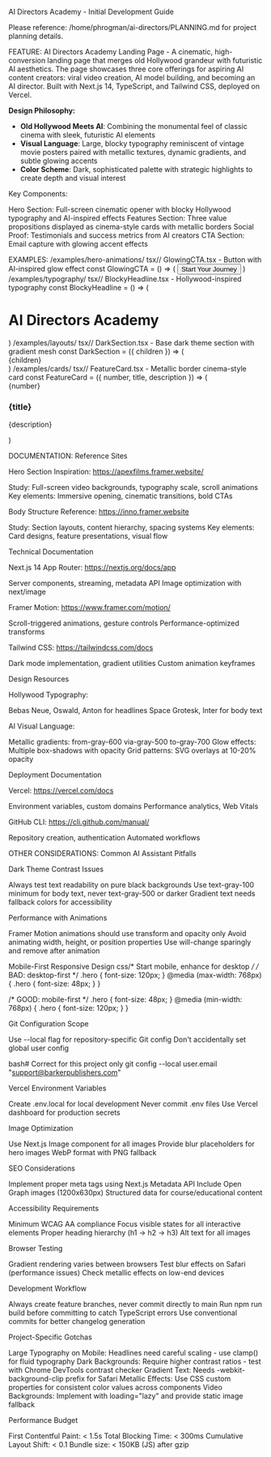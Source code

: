 AI Directors Academy - Initial Development Guide

Please reference: /home/phrogman/ai-directors/PLANNING.md for project planning details.

FEATURE:
AI Directors Academy Landing Page - A cinematic, high-conversion landing page that merges old Hollywood grandeur with futuristic AI aesthetics. The page showcases three core offerings for aspiring AI content creators: viral video creation, AI model building, and becoming an AI director. Built with Next.js 14, TypeScript, and Tailwind CSS, deployed on Vercel.

**Design Philosophy:**
- **Old Hollywood Meets AI**: Combining the monumental feel of classic cinema with sleek, futuristic AI elements
- **Visual Language**: Large, blocky typography reminiscent of vintage movie posters paired with metallic textures, dynamic gradients, and subtle glowing accents
- **Color Scheme**: Dark, sophisticated palette with strategic highlights to create depth and visual interest

Key Components:

Hero Section: Full-screen cinematic opener with blocky Hollywood typography and AI-inspired effects
Features Section: Three value propositions displayed as cinema-style cards with metallic borders
Social Proof: Testimonials and success metrics from AI creators
CTA Section: Email capture with glowing accent effects

EXAMPLES:
/examples/hero-animations/
tsx// GlowingCTA.tsx - Button with AI-inspired glow effect
const GlowingCTA = () => (
  <button className="relative px-8 py-4 bg-gradient-to-r from-purple-600 to-pink-600 
    rounded-lg font-bold text-white overflow-hidden group">
    <span className="relative z-10">Start Your Journey</span>
    <div className="absolute inset-0 bg-gradient-to-r from-purple-400 to-pink-400 
      blur-xl opacity-50 group-hover:opacity-75 transition-opacity" />
  </button>
)
/examples/typography/
tsx// BlockyHeadline.tsx - Hollywood-inspired typography
const BlockyHeadline = () => (
  <h1 className="text-8xl md:text-9xl font-black uppercase tracking-tighter
    bg-gradient-to-b from-white to-gray-400 bg-clip-text text-transparent">
    AI Directors
    <span className="block text-6xl md:text-7xl">Academy</span>
  </h1>
)
/examples/layouts/
tsx// DarkSection.tsx - Base dark theme section with gradient mesh
const DarkSection = ({ children }) => (
  <section className="relative min-h-screen bg-black overflow-hidden">
    <div className="absolute inset-0 bg-gradient-to-br from-purple-900/20 
      via-black to-pink-900/20" />
    <div className="absolute inset-0 bg-[url('/grid.svg')] opacity-10" />
    <div className="relative z-10">{children}</div>
  </section>
)
/examples/cards/
tsx// FeatureCard.tsx - Metallic border cinema-style card
const FeatureCard = ({ number, title, description }) => (
  <div className="relative p-[2px] bg-gradient-to-br from-gray-600 to-gray-800 rounded-xl">
    <div className="bg-gray-950 p-8 rounded-xl h-full">
      <span className="text-7xl font-black bg-gradient-to-r from-purple-400 
        to-pink-400 bg-clip-text text-transparent">{number}</span>
      <h3 className="text-2xl font-bold mt-4 mb-2">{title}</h3>
      <p className="text-gray-400">{description}</p>
    </div>
  </div>
)

DOCUMENTATION:
Reference Sites

Hero Section Inspiration: https://apexfilms.framer.website/

Study: Full-screen video backgrounds, typography scale, scroll animations
Key elements: Immersive opening, cinematic transitions, bold CTAs


Body Structure Reference: https://inno.framer.website

Study: Section layouts, content hierarchy, spacing systems
Key elements: Card designs, feature presentations, visual flow



Technical Documentation

Next.js 14 App Router: https://nextjs.org/docs/app

Server components, streaming, metadata API
Image optimization with next/image


Framer Motion: https://www.framer.com/motion/

Scroll-triggered animations, gesture controls
Performance-optimized transforms


Tailwind CSS: https://tailwindcss.com/docs

Dark mode implementation, gradient utilities
Custom animation keyframes



Design Resources

Hollywood Typography:

Bebas Neue, Oswald, Anton for headlines
Space Grotesk, Inter for body text


AI Visual Language:

Metallic gradients: from-gray-600 via-gray-500 to-gray-700
Glow effects: Multiple box-shadows with opacity
Grid patterns: SVG overlays at 10-20% opacity



Deployment Documentation

Vercel: https://vercel.com/docs

Environment variables, custom domains
Performance analytics, Web Vitals


GitHub CLI: https://cli.github.com/manual/

Repository creation, authentication
Automated workflows



OTHER CONSIDERATIONS:
Common AI Assistant Pitfalls

Dark Theme Contrast Issues

Always test text readability on pure black backgrounds
Use text-gray-100 minimum for body text, never text-gray-500 or darker
Gradient text needs fallback colors for accessibility


Performance with Animations

Framer Motion animations should use transform and opacity only
Avoid animating width, height, or position properties
Use will-change sparingly and remove after animation


Mobile-First Responsive Design
css/* Start mobile, enhance for desktop */
/* BAD: desktop-first */
.hero { font-size: 120px; }
@media (max-width: 768px) { .hero { font-size: 48px; } }

/* GOOD: mobile-first */
.hero { font-size: 48px; }
@media (min-width: 768px) { .hero { font-size: 120px; } }

Git Configuration Scope

Use --local flag for repository-specific Git config
Don't accidentally set global user config

bash# Correct for this project only
git config --local user.email "support@barkerpublishers.com"

Vercel Environment Variables

Create .env.local for local development
Never commit .env files
Use Vercel dashboard for production secrets


Image Optimization

Use Next.js Image component for all images
Provide blur placeholders for hero images
WebP format with PNG fallback


SEO Considerations

Implement proper meta tags using Next.js Metadata API
Include Open Graph images (1200x630px)
Structured data for course/educational content


Accessibility Requirements

Minimum WCAG AA compliance
Focus visible states for all interactive elements
Proper heading hierarchy (h1 → h2 → h3)
Alt text for all images


Browser Testing

Gradient rendering varies between browsers
Test blur effects on Safari (performance issues)
Check metallic effects on low-end devices


Development Workflow

Always create feature branches, never commit directly to main
Run npm run build before committing to catch TypeScript errors
Use conventional commits for better changelog generation



Project-Specific Gotchas

Large Typography on Mobile: Headlines need careful scaling - use clamp() for fluid typography
Dark Backgrounds: Require higher contrast ratios - test with Chrome DevTools contrast checker
Gradient Text: Needs -webkit-background-clip prefix for Safari
Metallic Effects: Use CSS custom properties for consistent color values across components
Video Backgrounds: Implement with loading="lazy" and provide static image fallback

Performance Budget

First Contentful Paint: < 1.5s
Total Blocking Time: < 300ms
Cumulative Layout Shift: < 0.1
Bundle size: < 150KB (JS) after gzip